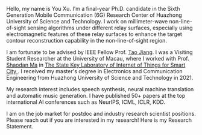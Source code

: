 Hello, my name is You Xu. I'm a final-year Ph.D. candidate in the Sixth Generation Mobile Communication (6G) Research Center of Huazhong University of Science and Technology. I work on millimeter-wave non-line-of-sight sensing algorithms under different relay surfaces, especially using electromagnetic features of these relay surfaces to enhance the target contour reconstruction capability in the non-line-of-sight region.

I am fortunate to be advised by IEEE Fellow Prof. [Tao Jiang](http://sinc-lab.cse.hust.edu.cn/info/1014/1024.htm). I was a Visiting Student Researcher at the University of Macau, where I worked with Prof. [Shaodan Ma](https://www.fst.um.edu.mo/personal/shaodanma/) in [The State Key Laboratory of Internet of Things for Smart City ](https://skliotsc.um.edu.mo/). I received my master's degree in Electronics and Communication Engineering from Huazhong University of Science and Technology in 2021. 

My research interest includes speech synthesis, neural machine translation and automatic music generation. I have published 50+ papers  at the top international AI conferences such as NeurIPS, ICML, ICLR, KDD.  

I am on the job market for postdoc and industry research scientist positions. Please reach out if you are interested in my research! Here is my Research Statement. 
 
